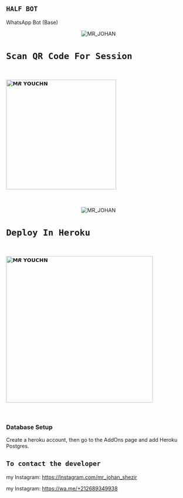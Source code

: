 ## `HALF BOT`
WhatsApp Bot (Base)



<p align="center">
<img src="https://i.postimg.cc/KvdG23Mf/johan.png" alt="MR_JOHAN"  />
</p>




# `Scan QR Code For Session`
<br>
 
<a href="https://replit.com/@MRYOUCHN/TheMonster?v=1"><img title="𝗠𝙍 𝗬𝗢𝗨𝗖𝗛𝗡" src="https://repl.it/badge/github/quiec/whatsasena" width="300"></a>
  <br><br><br>
<p align="center">
<img src="https://i.postimg.cc/B6KWNMhG/johan-liebert.png" alt="MR_JOHAN"  />
</p>



# `Deploy In Heroku`
<br>

<a href="https://heroku.com/deploy?template=https://github.com/MRCRAZY19/HALF-BOT_V1"><img title="𝗠𝙍 𝗬𝗢𝗨𝗖𝗛𝗡" src="https://www.herokucdn.com/deploy/button.svg" width="400"></a>
  <br><br><br>




### Database Setup

Create a heroku account, then go to the AddOns page and add Heroku Postgres.






## `To contact the developer`
my Instagram: https://Instagram.com/mr_johan_shezir                                             

my Instagram: https://wa.me/+212689349938
